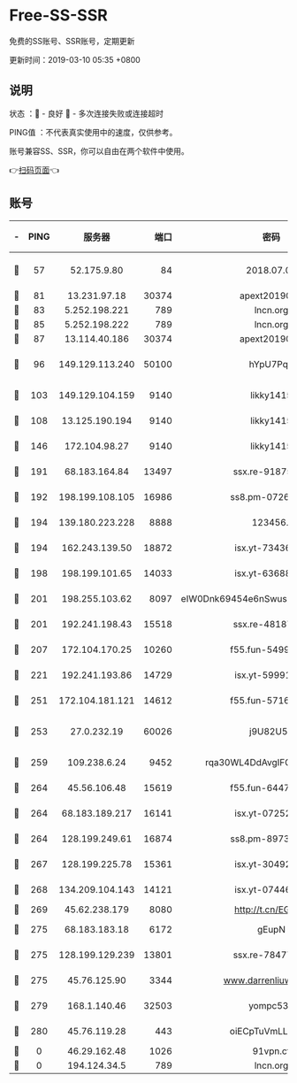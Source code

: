 # Free-SS-SSR

免费的SS账号、SSR账号，定期更新

更新时间：2019-03-10 05:35 +0800

## 说明

状态     ：🙂 - 良好 🙁 - 多次连接失败或连接超时

PING值   ：不代表真实使用中的速度，仅供参考。

账号兼容SS、SSR，你可以自由在两个软件中使用。

👉[扫码页面](https://liesauer.github.io/Free-SS-SSR/)👈

## 账号

|-|PING|服务器|端口|密码|加密方式|区域|
|:----:|:----:|:-----:|-----:|:----:|:----:|:----:|
|🙂|57|52.175.9.80|84|2018.07.07|chacha20-ietf-poly1305|HK|
|🙂|81|13.231.97.18|30374|apext2019006|chacha20|JP|
|🙂|83|5.252.198.221|789|lncn.org|rc4|JP|
|🙂|85|5.252.198.222|789|lncn.org|rc4|JP|
|🙂|87|13.114.40.186|30374|apext2019006|chacha20|JP|
|🙂|96|149.129.113.240|50100|hYpU7PqP|chacha20-ietf-poly1305|CN|
|🙂|103|149.129.104.159|9140|likky1415|aes-256-cfb|HK|
|🙂|108|13.125.190.194|9140|likky1415|aes-256-cfb|KR|
|🙂|146|172.104.98.27|9140|likky1415|aes-256-cfb|JP|
|🙂|191|68.183.164.84|13497|ssx.re-91875474|aes-256-cfb|US|
|🙂|192|198.199.108.105|16986|ss8.pm-07262504|aes-256-cfb|US|
|🙂|194|139.180.223.228|8888|123456..|aes-256-cfb|JP|
|🙂|194|162.243.139.50|18872|isx.yt-73436373|aes-256-cfb|US|
|🙂|198|198.199.101.65|14033|isx.yt-63688704|aes-256-cfb|US|
|🙂|201|198.255.103.62|8097|eIW0Dnk69454e6nSwuspv9DmS201tQ0D|aes-256-cfb|US|
|🙂|201|192.241.198.43|15518|ssx.re-48187245|aes-256-cfb|US|
|🙂|207|172.104.170.25|10260|f55.fun-54999944|aes-256-cfb|SG|
|🙂|221|192.241.193.86|14729|isx.yt-59991842|aes-256-cfb|US|
|🙂|251|172.104.181.121|14612|f55.fun-57160811|aes-256-cfb|SG|
|🙂|253|27.0.232.19|60026|j9U82U53|xchacha20-ietf-poly1305|HK|
|🙂|259|109.238.6.24|9452|rqa30WL4DdAvgIFG6Fs3znzTa|aes-256-cfb|FR|
|🙂|264|45.56.106.48|15619|f55.fun-64473829|aes-256-cfb|US|
|🙂|264|68.183.189.217|16141|isx.yt-07252342|aes-256-cfb|SG|
|🙂|264|128.199.249.61|16874|ss8.pm-89735842|aes-256-cfb|SG|
|🙂|267|128.199.225.78|15361|isx.yt-30492264|aes-256-cfb|SG|
|🙂|268|134.209.104.143|14121|isx.yt-07446427|aes-256-cfb|SG|
|🙂|269|45.62.238.179|8080|http://t.cn/EGJIyrl|rc4-md5|CA|
|🙂|275|68.183.183.18|6172|gEupN|aes-256-cfb|SG|
|🙂|275|128.199.129.239|13801|ssx.re-78477720|aes-256-cfb|SG|
|🙂|275|45.76.125.90|3344|www.darrenliuwei.com|aes-256-cfb|AU|
|🙂|279|168.1.140.46|32503|yompc535|aes-256-cfb|AU|
|🙂|280|45.76.119.28|443|oiECpTuVmLLxk4Ts|aes-256-cfb|AU|
|🙁|0|46.29.162.48|1026|91vpn.cf|rc4-md5|RU|
|🙁|0|194.124.34.5|789|lncn.org|rc4|JP|
